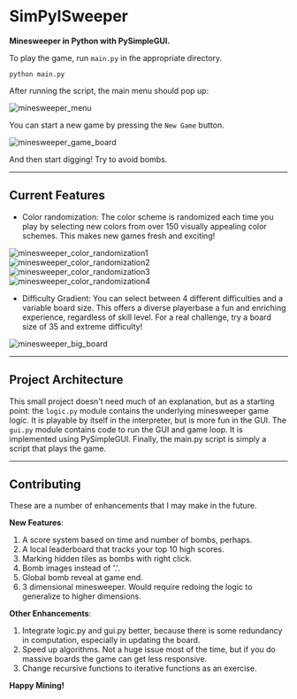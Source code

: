 # SimPylSweeper
**Minesweeper in Python with PySimpleGUI.**

To play the game, run `main.py` in the appropriate directory.

```console
python main.py
```

After running the script, the main menu should pop up:

![minesweeper_menu](https://user-images.githubusercontent.com/78166995/115398955-ab4c7800-a1b5-11eb-913c-145af3dc6af6.PNG)

You can start a new game by pressing the `New Game` button.

![minesweeper_game_board](https://user-images.githubusercontent.com/78166995/115399073-d0d98180-a1b5-11eb-9c8a-569ddd8695b8.PNG)

And then start digging! Try to avoid bombs.

***

## Current Features

* Color randomization: The color scheme is randomized each time you play by selecting new colors from over 150 visually appealing color schemes. This makes new games fresh and exciting!

![minesweeper_color_randomization1](https://user-images.githubusercontent.com/78166995/115399890-a5a36200-a1b6-11eb-8879-c9be79c6ed23.PNG)
![minesweeper_color_randomization2](https://user-images.githubusercontent.com/78166995/115399898-a76d2580-a1b6-11eb-82b6-e28e62b934b5.PNG)
![minesweeper_color_randomization3](https://user-images.githubusercontent.com/78166995/115399905-a89e5280-a1b6-11eb-817d-77a9b0b83e98.PNG)
![minesweeper_color_randomization4](https://user-images.githubusercontent.com/78166995/115399908-a936e900-a1b6-11eb-8ba2-08a83108967b.PNG)

* Difficulty Gradient: You can select between 4 different difficulties and a variable board size. This offers a diverse playerbase a fun and enriching experience, regardless of skill level. For a real challenge, try a board size of 35 and extreme difficulty!

![minesweeper_big_board](https://user-images.githubusercontent.com/78166995/115400188-fb780a00-a1b6-11eb-8e0b-21452e5b4b61.PNG)

***

## Project Architecture

This small project doesn't need much of an explanation, but as a starting point: the `logic.py` module contains the underlying minesweeper game logic. It is playable by itself in the interpreter, but is more fun in the GUI. The `gui.py` module contains code to run the GUI and game loop. It is implemented using PySimpleGUI. Finally, the main.py script is simply a script that plays the game.

***

## Contributing

These are a number of enhancements that I may make in the future.

**New Features**:

1. A score system based on time and number of bombs, perhaps.
2. A local leaderboard that tracks your top 10 high scores.
3. Marking hidden tiles as bombs with right click.
4. Bomb images instead of '.'.
5. Global bomb reveal at game end.
6. 3 dimensional minesweeper. Would require redoing the logic to generalize to higher dimensions.

**Other Enhancements**:

1. Integrate logic.py and gui.py better, because there is some redundancy in computation, especially in updating the board.
2. Speed up algorithms. Not a huge issue most of the time, but if you do massive boards the game can get less responsive.
3. Change recursive functions to iterative functions as an exercise.

**Happy Mining!**
